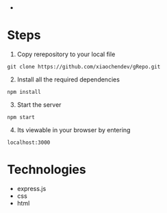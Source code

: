 # 
- 

# Steps
1. Copy rerepository to your local file
```
git clone https://github.com/xiaochendev/gRepo.git
```

2. Install all the required dependencies
```
npm install
```

3. Start the server
```
npm start
```

4. Its viewable in your browser by entering
```
localhost:3000
```

# Technologies
- express.js
- css
- html
